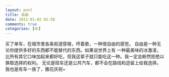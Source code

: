 ```yaml
---
layout: post
title: 自由
date: 2011-01-02 01:58
comments: true
categories: [水]
---
```

买了单车，在城市里各条街道穿梭，哼着歌，一种很自由的感觉。
自由是一种无论你提供多好的东西都不能替代的东西。如果说世界上有 一种最美味的冰激凌，比所有其它口味加起来都好吃，但我这辈子就只能吃这一种。我一定会断然拒绝以换取选择的权利。
无论是班车还是公共汽车，都不会在路线和逗留上给我选择。
我也是有车一族了，撒花庆祝~
